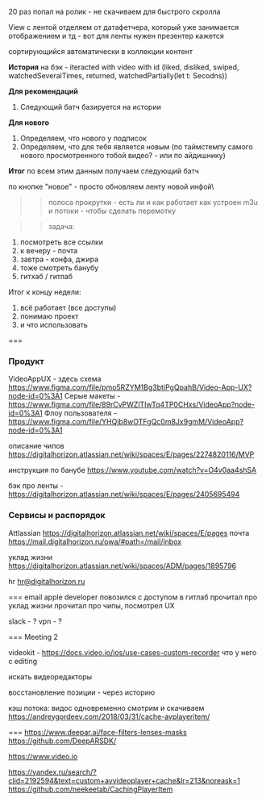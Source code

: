 

20 раз попал на ролик - не скачиваем для быстрого скролла


View с лентой отделяем от датафетчера, который уже занимается отображением и тд - вот для ленты нужен презентер кажется


сортирующийся автоматически в коллекции контент



**История**
на бэк - iteracted with video with id (liked, disliked, swiped, watchedSeveralTimes, returned, watchedPartially(let t: Secodns))


**Для рекомендаций**
1) Следующий батч базируется на истории


**Для нового**
1) Определяем, что нового у подписок
2) Определяем, что для тебя является новым (по таймстемпу самого нового просмотренного тобой видео? - или по айдишнику)


**Итог**
по всем этим данным получаем следующий батч

по кнопке "новое" - просто обновляем ленту новой инфой\



>> полоса прокрутки - есть ли и как работает
как устроен m3u и потоки - чтобы сделать перемотку


>> задача: 
1) посмотреть все ссылки
2) к вечеру - почта
3) завтра - конфа, джира
4) тоже смотреть банубу
5) гитхаб / гитлаб


Итог к концу недели:
1) всё работает (все доступы)
2) понимаю проект
3) и что использовать



=== 
### Продукт ###
VideoAppUX - здесь схема https://www.figma.com/file/pmo5RZYM1Bg3btiPgQpahB/Video-App-UX?node-id=0%3A1
Серые макеты - https://www.figma.com/file/89rCvPWZlTIwTq4TP0CHxs/VideoApp?node-id=0%3A1
Флоу пользователя - https://www.figma.com/file/YHQjb8wOTFgQc0m8Jx9gmM/VideoApp?node-id=0%3A1

описание чипов https://digitalhorizon.atlassian.net/wiki/spaces/E/pages/2274820116/MVP

инструкция по банубе https://www.youtube.com/watch?v=O4v0aa4shSA

бэк про ленты - https://digitalhorizon.atlassian.net/wiki/spaces/E/pages/2405695494 


### Сервисы и распорядок ###

Attlassian https://digitalhorizon.atlassian.net/wiki/spaces/E/pages
почта https://mail.digitalhorizon.ru/owa/#path=/mail/inbox

уклад жизни https://digitalhorizon.atlassian.net/wiki/spaces/ADM/pages/1895796


hr hr@digitalhorizon.ru



===
email
apple developer
повозился с доступом в гитлаб
прочитал про уклад жизни
прочитал про чипы, посмотрел UX



slack - ?
vpn - ?


===
Meeting 2

videokit - https://docs.video.io/ios/use-cases-custom-recorder
    что у него с editing

искать видеоредакторы 




восстановление позиции - через историю

кэш потока:
    видос одновременно смотрим и скачиваем
    https://andreygordeev.com/2018/03/31/cache-avplayeritem/


===
https://www.deepar.ai/face-filters-lenses-masks
https://github.com/DeepARSDK/

https://www.video.io

https://yandex.ru/search/?clid=2192594&text=custom+avvideoplayer+cache&lr=213&noreask=1
https://github.com/neekeetab/CachingPlayerItem